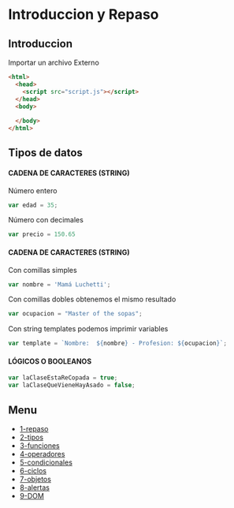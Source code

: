 # Introduccion y Repaso

## Introduccion
Importar un archivo Externo

```html
<html>
  <head>
    <script src="script.js"></script>  
  </head>
  <body>
    
  </body>
</html>
```

## Tipos de datos

#### CADENA DE CARACTERES (STRING)


Número entero
```js
var edad = 35;
```

Número con decimales
```js
var precio = 150.65
```

#### CADENA DE CARACTERES (STRING)

Con comillas simples
```js
var nombre = 'Mamá Luchetti';
```

Con comillas dobles obtenemos el mismo resultado
```js
var ocupacion = "Master of the sopas";
```
Con string templates podemos imprimir variables
```js
var template = `Nombre:  ${nombre} - Profesion: ${ocupacion}`;
```
#### LÓGICOS O BOOLEANOS
```js
var laClaseEstaReCopada = true;
var laClaseQueVieneHayAsado = false;
```

## Menu
- [1-repaso ](/js01/01-Intro_y_Repaso.md)
- [2-tipos ](/js01/02-Tipos_de_datos.md)
- [3-funciones ](/js01/03-funciones.md)
- [4-operadores ](/js01/04-Operadores.md)
- [5-condicionales ](/js01/05-Condicionales.md)
- [6-ciclos ](/js01/06-Ciclos.md)
- [7-objetos ](/js01/07-Objetos_Literales.md)
- [8-alertas ](/js01/08-Alertas.md)
- [9-DOM](/js01/09-DOM.md)
